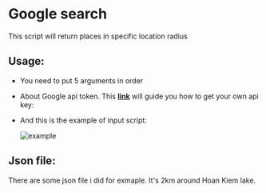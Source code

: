 # Google search

This script will return places in specific location radius

## Usage:

-	You need to put 5 arguments in order
-	About Google api token. This [**link**](https://developers.google.com/maps/documentation/javascript/get-api-key) will guide you how to get your own api key:

-	And this is the example of input script:

	![example](https://cdn.rawgit.com/chjckenf/media/fc1249c9/example.png)

## Json file:

There are some json file i did for exmaple. It's 2km around Hoan Kiem lake.
